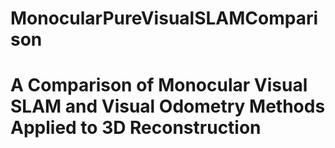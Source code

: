 # MonocularPureVisualSLAMComparison
# A Comparison of Monocular Visual SLAM and Visual Odometry Methods Applied to 3D Reconstruction
